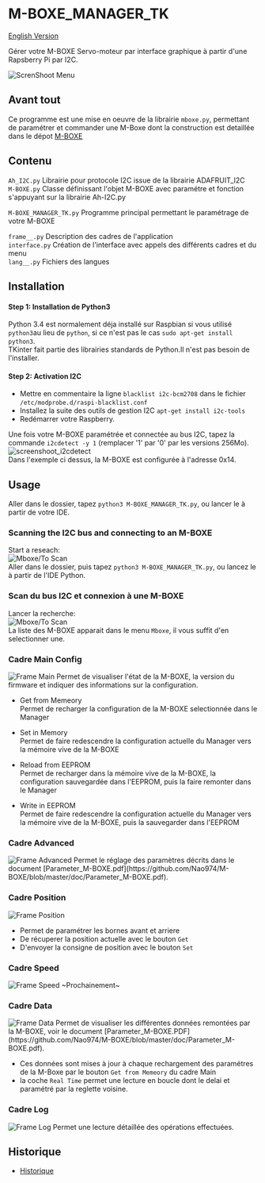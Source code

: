 # M-BOXE_MANAGER_TK
[English Version](https://github.com/Nao974/M-BOXE_MANAGER_TK/blob/master/README.md)  

Gérer votre M-BOXE Servo-moteur par interface graphique à partir d'une Rapsberry Pi par I2C.  

<img src="https://github.com/Nao974/M-BOXE_MANAGER_TK/blob/master/screenshoot/Manager_TK.png" title="Screenshoot Menu" alt="ScrenShoot Menu">

## Avant tout

Ce programme est une mise en oeuvre de la librairie `mboxe.py`, permettant de paramétrer et commander une M-Boxe dont la construction est detaillée dans le dépot [M-BOXE](https://github.com/Nao974/M-BOXE/blob/master/README.md)  

## Contenu

`Ah_I2C.py` Librairie pour protocole I2C issue de la librairie ADAFRUIT_I2C  
`M-BOXE.py` Classe définissant l'objet M-BOXE avec paramétre et fonction s'appuyant sur la librairie Ah-I2C.py  


`M-BOXE_MANAGER_TK.py` Programme principal permettant le paramétrage de votre M-BOXE  


`frame__.py` Description des cadres de l'application    
`interface.py` Création de l'interface avec appels des différents cadres et du menu  
`lang__.py` Fichiers des langues  


## Installation

#### Step 1: Installation de Python3

Python 3.4 est normalement déja installé sur Raspbian si vous utilisé `python3`au lieu de `python`, si ce n'est pas le cas `sudo apt-get install python3`.  
TKinter fait partie des librairies standards de Python.Il n'est pas besoin de l'installer.  


#### Step 2: Activation I2C

* Mettre en commentaire la ligne `blacklist i2c-bcm2708` dans le fichier `/etc/modprobe.d/raspi-blacklist.conf`  
* Installez la suite des outils de gestion I2C `apt-get install i2c-tools`  
* Redémarrer votre Raspberry.  

Une fois votre M-BOXE paramétrée et connectée au bus I2C, tapez la commande `i2cdetect -y 1` (remplacer '1' par '0' par les versions 256Mo).  
<img src="https://github.com/Nao974/M-BOXE_MANAGER_CL/blob/master/screenshoot/i2cdetect.png" title="screenshoot_i2cdetect" alt="screenshoot_i2cdetect">  
Dans l'exemple ci dessus, la M-BOXE est configurée à l'adresse 0x14.  


## Usage

Aller dans le dossier, tapez `python3 M-BOXE_MANAGER_TK.py`, ou lancer le à partir de votre IDE.  

### Scanning the I2C bus and connecting to an M-BOXE

Start a reseach:  
<img src="https://github.com/Nao974/M-BOXE_MANAGER_TK/blob/master/screenshoot/Manager_TK_Scan.png" title="Mboxe/To Scan" alt="Mboxe/To Scan">  
Aller dans le dossier, puis tapez `python3 M-BOXE_MANAGER_TK.py`, ou lancez le à partir de l'IDE Python.  


### Scan du bus I2C et connexion à une M-BOXE  

Lancer la recherche:  
<img src="https://github.com/Nao974/M-BOXE_MANAGER_TK/blob/master/screenshoot/Manager_TK_Scan.png" title="Mboxe/To Scan" alt="Mboxe/To Scan">  
La liste des M-BOXE apparait dans le menu `Mboxe`, il vous suffit d'en selectionner une.  


### Cadre Main Config  

<img src="https://github.com/Nao974/M-BOXE_MANAGER_TK/blob/master/screenshoot/Manager_TK_Frame_Main.png" title="Frame Main" alt="Frame Main">  
Permet de visualiser l'état de la M-BOXE, la version du firmware et indiquer des informations sur la configuration.  

* Get from Memeory  
Permet de recharger la configuration de la M-BOXE selectionnée dans le Manager  

* Set in Memory  
Permet de faire redescendre la configuration actuelle du Manager vers la mémoire vive de la M-BOXE  
 
* Reload from EEPROM  
Permet de recharger dans la mémoire vive de la M-BOXE, la configuration sauvegardée dans l'EEPROM, puis la faire remonter dans le Manager  
 
* Write in EEPROM  
Permet de faire redescendre la configuration actuelle du Manager vers la mémoire vive de la M-BOXE, puis la sauvegarder dans l'EEPROM   


### Cadre Advanced  

<img src="https://github.com/Nao974/M-BOXE_MANAGER_TK/blob/master/screenshoot/Manager_TK_Frame_Advanced.png" title="Frame Advanced" alt="Frame Advanced">  
Permet le réglage des paramètres décrits dans le document [Parameter_M-BOXE.pdf](https://github.com/Nao974/M-BOXE/blob/master/doc/Parameter_M-BOXE.pdf).  


### Cadre Position

<img src="https://github.com/Nao974/M-BOXE_MANAGER_TK/blob/master/screenshoot/Manager_TK_Frame_Position.png" title="Frame Position" alt="Frame Position">  

* Permet de paramétrer les bornes avant et arriere  
* De récuperer la position actuelle avec le bouton `Get`  
* D'envoyer la consigne de position avec le bouton `Set`


### Cadre Speed

<img src="https://github.com/Nao974/M-BOXE_MANAGER_TK/blob/master/screenshoot/Manager_TK_Frame_Speed.png" title="Frame Speed" alt="Frame Speed">  
~Prochainement~


### Cadre Data

<img src="https://github.com/Nao974/M-BOXE_MANAGER_TK/blob/master/screenshoot/Manager_TK_Frame_Data.png" title="Frame Data" alt="Frame Data">  
Permet de visualiser les différentes données remontées par la M-BOXE, voir le document [Parameter_M-BOXE.PDF](https://github.com/Nao974/M-BOXE/blob/master/doc/Parameter_M-BOXE.pdf).  

* Ces données sont mises à jour à chaque rechargement des paramétres de la M-Boxe par le bouton `Get from Memeory` du cadre Main  
* la coche `Real Time` permet une lecture en boucle dont le delai et paramétré par la reglette voisine.  


### Cadre Log

<img src="https://github.com/Nao974/M-BOXE_MANAGER_TK/blob/master/screenshoot/Manager_TK_Log.png" title="Frame Log" alt="Frame Log">  
Permet une lecture détaillée des opérations effectuées.   


## Historique

- [Historique](https://github.com/Nao974/M-BOXE_MANAGER_TK/blob/master/history.md)


